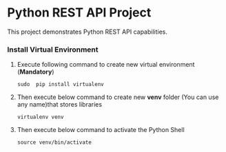 # Python REST API Project

This project demonstrates Python REST API capabilities.

### Install Virtual Environment
1. Execute following command to create new virtual environment (**Mandatory**)
    ```
    sudo  pip install virtualenv
    ``` 
2. Then execute below command to create new **venv** folder (You can use any name)that stores libraries
    ```
    virtualenv venv
    ```
3. Then execute below command to activate the Python Shell
    ``` 
    source venv/bin/activate
    ```